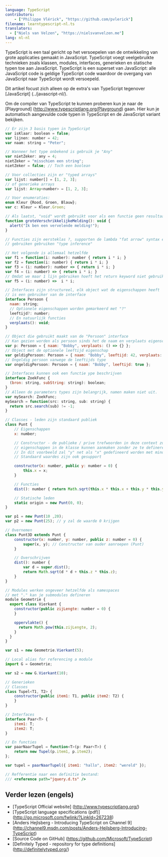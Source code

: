 ```yaml
---
language: TypeScript
contributors:
    - ["Philippe Vlérick", "https://github.com/pvlerick"]
filename: learntypescript-nl.ts
translators:
  - ["Niels van Velzen", "https://nielsvanvelzen.me"]
lang: nl-nl
---
```


TypeScript is een taal gericht op het versoepelen van de ontwikkeling van
grote applicaties gemaakt in JavaScript.
TypeScript voegt veelgebruikte technieken zoals klassen, modules, interfaces,
generieken en statische typen toe aan JavaScript.
TypeScript is een superset van JavaScript: alle JavaScript code is geldige
TypeScript code waardoor de overgang van JavaScript naar TypeScript wordt versoepeld.

Dit artikel focust zich alleen op de extra's van TypeScript tegenover [JavaScript] (../javascript-nl/).

Om de compiler van TypeScript te kunnen proberen kun je naar de [Playground] (http://www.typescriptlang.org/Playground) gaan.
Hier kun je automatisch aangevulde code typen in TypeScript en de JavaScript variant bekijken.

```js
// Er zijn 3 basis typen in TypeScript
var isKlaar: boolean = false;
var lijnen: number = 42;
var naam: string = "Peter";

// Wanneer het type onbekend is gebruik je "Any"
var nietZeker: any = 4;
nietZeker = "misschien een string";
nietZeker = false; // Toch een boolean

// Voor collecties zijn er "typed arrays"
var lijst: number[] = [1, 2, 3];
// of generieke arrays
var lijst: Array<number> = [1, 2, 3];

// Voor enumeraties:
enum Kleur {Rood, Groen, Blauw};
var c: Kleur = Kleur.Groen;

// Als laatst, "void" wordt gebruikt voor als een functie geen resultaat geeft
function groteVerschrikkelijkeMelding(): void {
  alert("Ik ben een vervelende melding!");
}

// Functies zijn eersteklas ?, supporten de lambda "fat arrow" syntax en
// gebruiken gebruiken "type inference"

// Het volgende is allemaal hetzelfde
var f1 = function(i: number): number { return i * i; }
var f2 = function(i: number) { return i * i; }
var f3 = (i: number): number => { return i * i; }
var f4 = (i: number) => { return i * i; }
// Omdat we maar 1 lijn gebruiken hoeft het return keyword niet gebruikt te worden
var f5 = (i: number) =>  i * i;

// Interfaces zijn structureel, elk object wat de eigenschappen heeft
// is een gebruiker van de interface
interface Persoon {
  naam: string;
  // Optionele eigenschappen worden gemarkeerd met "?"
  leeftijd?: number;
  // En natuurlijk functies
  verplaats(): void;
}

// Object die gebruikt maakt van de "Persoon" interface
// Kan gezien worden als persoon sinds het de naam en verplaats eigenschappen bevat
var p: Persoon = { naam: "Bobby", verplaats: () => {} };
// Object met de optionele leeftijd eigenschap
var geldigPersoon: Persoon = { naam: "Bobby", leeftijd: 42, verplaats: () => {} };
// Ongeldig persoon vanwege de leeftijds type
var ongeldigPersoon: Persoon = { naam: "Bobby", leeftijd: true };

// Interfaces kunnen ook een functie ype beschrijven
interface ZoekFunc {
  (bron: string, subString: string): boolean;
}
// Alleen de parameters types zijn belangrijk, namen maken niet uit.
var mySearch: ZoekFunc;
mySearch = function(src: string, sub: string) {
  return src.search(sub) != -1;
}

// Classes - leden zijn standaard publiek
class Punt {
    // Eigenschappen
    x: number;

    // Constructor - de publieke / prive trefwoorden in deze context zullen
    // eigenschappen in de klasse kunnen aanmaken zonder ze te defineren.
    // In dit voorbeeld zal "y" net als "x" gedefineerd worden met minder code.
    // Standaard waardes zijn ook gesupport

    constructor(x: number, public y: number = 0) {
        this.x = x;
    }

    // Functies
    dist(): number { return Math.sqrt(this.x * this.x + this.y * this.y); }

    // Statische leden
    static origin = new Punt(0, 0);
}

var p1 = new Punt(10 ,20);
var p2 = new Punt(25); // y zal de waarde 0 krijgen

// Overnemen
class Punt3D extends Punt {
    constructor(x: number, y: number, public z: number = 0) {
        super(x, y); // Constructor van ouder aanroepen (Punt)
    }

    // Overschrijven
    dist(): number {
        var d = super.dist();
        return Math.sqrt(d * d + this.z * this.z);
    }
}

// Modules werken ongeveer hetzelfde als namespaces
// met "." kan je submodules defineren
module Geometrie {
  export class Vierkant {
    constructor(public zijLengte: number = 0) {
    }

    oppervlakte() {
      return Math.pow(this.zijLengte, 2);
    }
  }
}

var s1 = new Geometrie.Vierkant(5);

// Local alias for referencing a module
import G = Geometrie;

var s2 = new G.Vierkant(10);

// Generieken
// Classes
class Tupel<T1, T2> {
    constructor(public item1: T1, public item2: T2) {
    }
}

// Interfaces
interface Paar<T> {
    item1: T;
    item2: T;
}

// En functies
var paarNaarTupel = function<T>(p: Paar<T>) {
    return new Tupel(p.item1, p.item2);
};

var tupel = paarNaarTupel({ item1: "hallo", item2: "wereld" });

// Refferentie naar een definitie bestand:
/// <reference path="jquery.d.ts" />
```

## Verder lezen (engels)
 * [TypeScript Official website] (http://www.typescriptlang.org/)
 * [TypeScript language specifications (pdf)] (http://go.microsoft.com/fwlink/?LinkId=267238)
 * [Anders Hejlsberg - Introducing TypeScript on Channel 9] (http://channel9.msdn.com/posts/Anders-Hejlsberg-Introducing-TypeScript)
 * [Source Code on GitHub] (https://github.com/Microsoft/TypeScript)
 * [Definitely Typed - repository for type definitions] (http://definitelytyped.org/)
